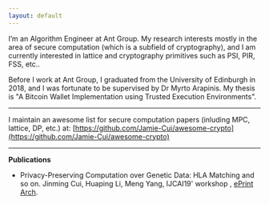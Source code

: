 ```yaml
---
layout: default
---
```


I’m an Algorithm Engineer at Ant Group. My research interests mostly in the area of secure computation (which is a subfield of cryptography), and I am currently interested in lattice and cryptography primitives such as PSI, PIR, FSS, etc..

Before I work at Ant Group, I graduated from the University of Edinburgh in 2018, and I was fortunate to be supervised by Dr Myrto Arapinis. My thesis is "A Bitcoin Wallet Implementation using Trusted Execution Environments".

---
I maintain an awesome list for secure computation papers (inluding MPC, lattice, DP, etc.) at: [https://github.com/Jamie-Cui/awesome-crypto](https://github.com/Jamie-Cui/awesome-crypto)

---
**Publications**
- Privacy-Preserving Computation over Genetic Data: HLA Matching and so on. Jinming Cui, Huaping Li, Meng Yang, IJCAI19' workshop , [ePrint Arch](https://eprint.iacr.org/2019/1305). 
